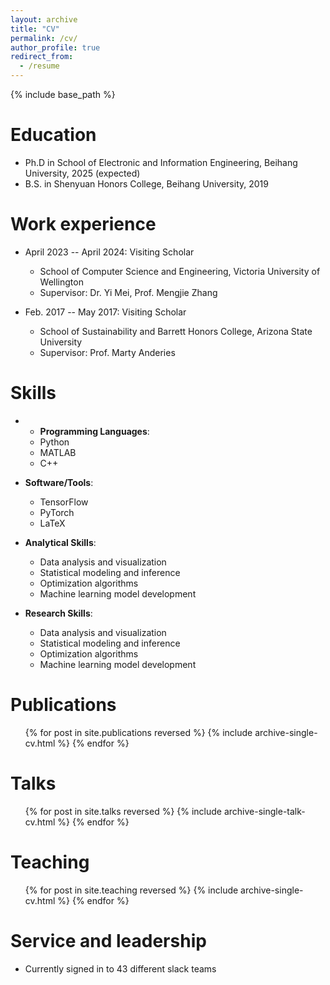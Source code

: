```yaml
---
layout: archive
title: "CV"
permalink: /cv/
author_profile: true
redirect_from:
  - /resume
---
```


{% include base_path %}

Education
======
* Ph.D in School of Electronic and Information Engineering, Beihang University, 2025 (expected)
* B.S. in Shenyuan Honors College, Beihang University, 2019

Work experience
======
* April 2023 -- April 2024: Visiting Scholar
  * School of Computer Science and Engineering, Victoria University of Wellington
  * Supervisor: Dr. Yi Mei, Prof. Mengjie Zhang

* Feb. 2017 -- May 2017: Visiting Scholar
  * School of Sustainability and Barrett Honors College, Arizona State University
  * Supervisor: Prof. Marty Anderies
  
Skills
======

* * **Programming Languages**:  
  * Python
  * MATLAB
  * C++
    
* **Software/Tools**:  
  * TensorFlow
  * PyTorch
  * LaTeX
    
* **Analytical Skills**:  
  * Data analysis and visualization
  * Statistical modeling and inference
  * Optimization algorithms
  * Machine learning model development
 
* **Research Skills**:  
  * Data analysis and visualization
  * Statistical modeling and inference
  * Optimization algorithms
  * Machine learning model development

Publications
======
  <ul>{% for post in site.publications reversed %}
    {% include archive-single-cv.html %}
  {% endfor %}</ul>
  
Talks
======
  <ul>{% for post in site.talks reversed %}
    {% include archive-single-talk-cv.html  %}
  {% endfor %}</ul>
  
Teaching
======
  <ul>{% for post in site.teaching reversed %}
    {% include archive-single-cv.html %}
  {% endfor %}</ul>
  
Service and leadership
======
* Currently signed in to 43 different slack teams
